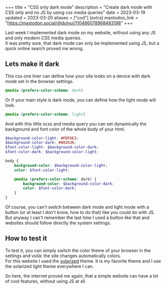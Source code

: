 +++
title = "CSS only dark mode"
description = "Create dark mode with CSS only and no JS by using css media queries"
date = 2023-03-19
updated = 2023-03-20
aliases = ["cod"]
[extra]
mastodon_link = "https://mastodon.social/@dulvui/110486078968483198"
+++

Last week I implemented dark mode on my website, without using any JS and only modern CSS media queries.  
It was pretty sure, that dark mode can only be implemented using JS, but a quick online search proved me wrong.

## Lets make it dark
This css one liner can define how your site looks on a device with dark mode set in the browser settings.
```css
@media (prefers-color-scheme: dark)
```

Or if your main style is dark mode, you can define how the light mode will look.
```css
@media (prefers-color-scheme: light)
```

And with this little scss and media query you can set dynamically the background and font color of the whole body of your html.  
```scss
$background-color-light: #FDF6E3;
$background-color-dark: #002b36;
$font-color-light: $background-color-dark;
$font-color-dark: $background-color-light;

body {
    background-color: $background-color-light;
    color: $font-color-light;

    @media (prefers-color-scheme: dark) {
        background-color: $background-color-dark;
        color: $font-color-dark;
    }
}
```

Of course, you can't switch between dark mode and light mode with a button (or at least I don't know, how to do that) like you could do with JS.
But anyway I can't remember the last time I used a button like that and websites should follow directly the system settings.

## How to test it
To test it, you can simply switch the color theme of your browser in the settings and voilà: the site changes automatically colors.  
For this website I used the [solarized](https://ethanschoonover.com/solarized/) theme.
It is my favorite theme and I use the solarized light theme everywhere I can.  


So here, the internet proved me again, that a simple website can have a lot of cool features, without using JS at all.